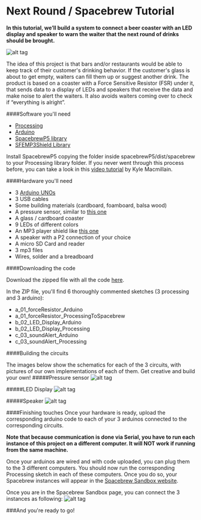 Next Round / Spacebrew Tutorial
=====================

**In this tutorial, we’ll build a system to connect a beer coaster with an LED display and speaker to warn the waiter that the next round of drinks should be brought.**

![alt tag](https://raw.github.com/bschorr/nextRound/screenshots/screenshots/mainImage.jpg)

The idea of this project is that bars and/or restaurants would be able to keep track of their customer's drinking behavior. If the customer's glass is about to get empty, waiters can fill them up or suggest another drink. The product is based on a coaster with a Force Sensitive Resistor (FSR) under it, that sends data to a display of LEDs and speakers that receive the data and make noise to alert the waiters. It also avoids waiters coming over to check if “everything is alright”.

####Software you'll need

- [Processing](http://www.processing.org)
- [Arduino](http://www.arduino.cc)
- [SpacebrewP5 library](https://github.com/Spacebrew/spacebrewP5)
- [SFEMP3Shield Library](https://github.com/madsci1016/Sparkfun-MP3-Player-Shield-Arduino-Library)

Install SpacebrewP5 copying the folder inside spacebrewP5/dist/spacebrew to your Processing library folder. If you never went through this process before, you can take a look in this [video tutorial](http://www.youtube.com/watch?v=SRRQoQ2I3A8) by Kyle Macmillain.


####Hardware you'll need
- 3 [Arduino UNOs](https://www.sparkfun.com/products/11021)
- 3 USB cables
- Some building materials (cardboard, foamboard, balsa wood)
- A pressure sensor, similar to [this one]( http://www.adafruit.com/products/1075)
- A glass / cardboard coaster
- 9 LEDs of different colors
- An MP3 player shield like [this one](https://www.sparkfun.com/products/10628)
- A speaker with a P2 connection of your choice
- A micro SD Card and reader
- 3 mp3 files
- Wires, solder and a breadboard

####Downloading the code

Download the zipped file with all the code [here](https://github.com/bschorr/nextRound/archive/master.zip).

In the ZIP file, you'll find 6 thoroughly commented sketches (3 processing and 3 arduino):

- a_01_forceResistor_Arduino
- a_01_forceResistor_ProcessingToSpacebrew
- b_02_LED_Display_Arduino
- b_02_LED_Display_Processing
- c_03_soundAlert_Arduino
- c_03_soundAlert_Processing

####Building the circuits

The images below show the schematics for each of the 3 circuits, with pictures of our own implementations of each of them. Get creative and build your own!
#####Pressure sensor
![alt tag](https://raw.github.com/bschorr/nextRound/screenshots/screenshots/pressureSensor.png)

#####LED Display
![alt tag](https://raw.github.com/bschorr/nextRound/screenshots/screenshots/ledDisplay.jpg)

#####Speaker
![alt tag](https://raw.github.com/bschorr/nextRound/screenshots/screenshots/speaker.png)

####Finishing touches
Once your hardware is ready, upload the corresponding arduino code to each of your 3 arduinos connected to the corresponding circuits. 

**Note that because communication is done via Serial, you have to run each instance of this project on a different computer. It will NOT work if running from the same machine.**

Once your arduinos are wired and with code uploaded, you can plug them to the 3 different computers. You should now run the corresponding Processing sketch in each of these computers. Once you do so, your Spacebrew instances will appear in the [Spacebrew Sandbox website](http://spacebrew.github.io/spacebrew/admin/admin.html?server=sandbox.spacebrew.cc).

Once you are in the Spacebrew Sandbox page, you can connect the 3 instances as following:
![alt tag](https://raw.github.com/bschorr/nextRound/screenshots/screenshots/spacebrew.png)

###And you're ready to go!





